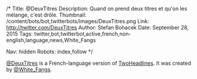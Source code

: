/*
Title: @DeuxTitres
Description: Quand on prend deux titres et qu'on les mélange, c'est drôle.
Thumbnail: /content/bots/bot,twitterbots/images/DeuxTitres.png
Link: http://twitter.com/DeuxTitres
Author: Stefan Bohacek
Date: September 28, 2015
Tags: twitter,bot,twitterbot,active,french,non-english,language,news,White_Fangs

Nav: hidden
Robots: index,follow
*/

[@DeuxTitres](https://twitter.com/DeuxTitres) is a French-language version of [TwoHeadlines](/bots/bot,twitterbots/TwoHeadlines). It was created by [@White_Fangs](https://twitter.com/White_Fangs).
